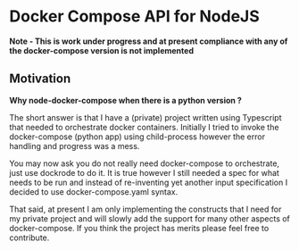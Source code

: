 # Docker Compose API for NodeJS

**Note - This is work under progress and at present compliance with any of the docker-compose version is not implemented**

## Motivation

**Why node-docker-compose when there is a python version ?**

The short answer is that I have a (private) project written using Typescript that needed to orchestrate docker containers. Initially I tried to invoke the docker-compose (python app) using child-process however the error handling and progress was a mess.

You may now ask you do not really need docker-compose to orchestrate, just use dockrode to do it. It is true however I still needed a spec for what needs to be run and instead of re-inventing yet another input specification I decided to use docker-compose.yaml syntax.

That said, at present I am only implementing the constructs that I need for my private project and will slowly add the support for many other aspects of docker-compose. If you think the project has merits please feel free to contribute.
